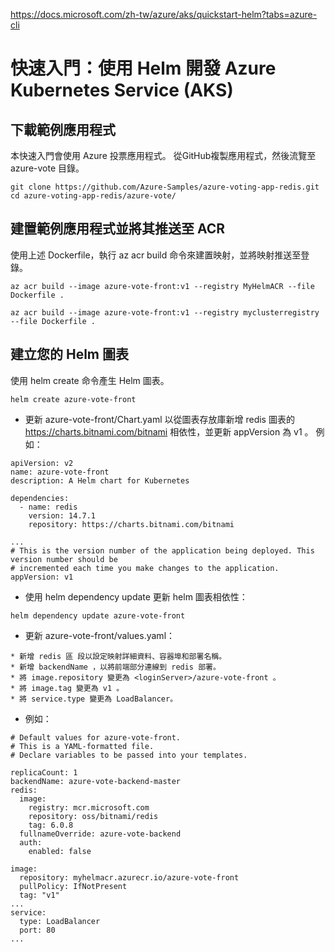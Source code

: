 https://docs.microsoft.com/zh-tw/azure/aks/quickstart-helm?tabs=azure-cli

# 快速入門：使用 Helm 開發 Azure Kubernetes Service (AKS)

## 下載範例應用程式

本快速入門會使用 Azure 投票應用程式。 從GitHub複製應用程式，然後流覽至 azure-vote 目錄。
```
git clone https://github.com/Azure-Samples/azure-voting-app-redis.git
cd azure-voting-app-redis/azure-vote/
```
## 建置範例應用程式並將其推送至 ACR

使用上述 Dockerfile，執行 az acr build 命令來建置映射，並將映射推送至登錄。 
```
az acr build --image azure-vote-front:v1 --registry MyHelmACR --file Dockerfile .

az acr build --image azure-vote-front:v1 --registry myclusterregistry --file Dockerfile .
```

## 建立您的 Helm 圖表
使用 helm create 命令產生 Helm 圖表。
```
helm create azure-vote-front
```

* 更新 azure-vote-front/Chart.yaml 以從圖表存放庫新增 redis 圖表的 https://charts.bitnami.com/bitnami 相依性，並更新 appVersion 為 v1 。 
例如：
```
apiVersion: v2
name: azure-vote-front
description: A Helm chart for Kubernetes

dependencies:
  - name: redis
    version: 14.7.1
    repository: https://charts.bitnami.com/bitnami

...
# This is the version number of the application being deployed. This version number should be
# incremented each time you make changes to the application.
appVersion: v1
```
* 使用 helm dependency update 更新 helm 圖表相依性：
```
helm dependency update azure-vote-front
```
* 更新 azure-vote-front/values.yaml：
```
* 新增 redis 區 段以設定映射詳細資料、容器埠和部署名稱。
* 新增 backendName ，以將前端部分連線到 redis 部署。
* 將 image.repository 變更為 <loginServer>/azure-vote-front 。
* 將 image.tag 變更為 v1 。
* 將 service.type 變更為 LoadBalancer。
```
* 例如：
```
# Default values for azure-vote-front.
# This is a YAML-formatted file.
# Declare variables to be passed into your templates.

replicaCount: 1
backendName: azure-vote-backend-master
redis:
  image:
    registry: mcr.microsoft.com
    repository: oss/bitnami/redis
    tag: 6.0.8
  fullnameOverride: azure-vote-backend
  auth:
    enabled: false

image:
  repository: myhelmacr.azurecr.io/azure-vote-front
  pullPolicy: IfNotPresent
  tag: "v1"
...
service:
  type: LoadBalancer
  port: 80
...
```
